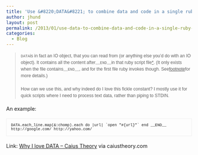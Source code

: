 ```yaml
---
title: 'Use &#8220;DATA&#8221; to combine data and code in a single ruby file'
author: jhund
layout: post
permalink: /2013/01/use-data-to-combine-data-and-code-in-a-single-ruby-file/
categories:
  - Blog
---
```

> <p style="margin: 0px 0px 1.5em; padding: 0px; border: 0px; font-size: 12px; font-family: 'lucida grande', calibri, 'liberation sans', verdana, arial, helvetica, sans-serif; vertical-align: baseline; line-height: 18px;">
>   <code style="margin: 1.5em 0px; padding: 0px; border: 0px; font-family: 'bitstream vera sans mono', monaco, 'lucida console', 'courier new', courier, serif; vertical-align: baseline; white-space: pre; line-height: normal;">DATA</code>is in fact an IO object, that you can read from (or anything else you&#8217;d do with an IO object). It contains all the content after<code style="margin: 1.5em 0px; padding: 0px; border: 0px; font-family: 'bitstream vera sans mono', monaco, 'lucida console', 'courier new', courier, serif; vertical-align: baseline; white-space: pre; line-height: normal;">__END__</code>in that ruby script file<a style="margin: 0px; padding: 0px; border: 0px; font-style: inherit; font-family: inherit; vertical-align: baseline; outline: none; color: #555555;" href="http://caiustheory.com/why-i-love-data#fn1">*</a>. (It only exists when the file contains<code style="margin: 1.5em 0px; padding: 0px; border: 0px; font-family: 'bitstream vera sans mono', monaco, 'lucida console', 'courier new', courier, serif; vertical-align: baseline; white-space: pre; line-height: normal;">__END__</code>, and for the first file ruby invokes though. See<a style="margin: 0px; padding: 0px; border: 0px; font-style: inherit; font-family: inherit; vertical-align: baseline; outline: none; color: #555555;" href="http://caiustheory.com/why-i-love-data#fn1">footnote</a>for more details.)
> </p>
> 
> <p style="margin: 0px 0px 1.5em; padding: 0px; border: 0px; font-size: 12px; font-family: 'lucida grande', calibri, 'liberation sans', verdana, arial, helvetica, sans-serif; vertical-align: baseline; line-height: 18px;">
>   How can we use this, and why indeed do I love this fickle constant? I mostly use it for quick scripts where I need to process text data, rather than piping to STDIN.
> </p>

<div>
  An example:
</div>

<pre style="margin: 1.5em 0px; padding: 1em; border: 1px solid #eeeeee; font-size: 12px; font-family: 'bitstream vera sans mono', monaco, 'lucida console', 'courier new', courier, serif; vertical-align: baseline; line-height: normal; overflow: auto;"><code style="margin: 1.5em 0px; padding: 0px; border: 0px; font-family: 'bitstream vera sans mono', monaco, 'lucida console', 'courier new', courier, serif; vertical-align: baseline;">DATA.each_line.map(&:chomp).each do |url| `open "#{url}"` end __END__ http://google.com/ http://yahoo.com/</code></pre>

Link: [Why I love DATA &#8211; Caius Theory][1] via caiustheory.com

 [1]: http://bit.ly/V0eQHl